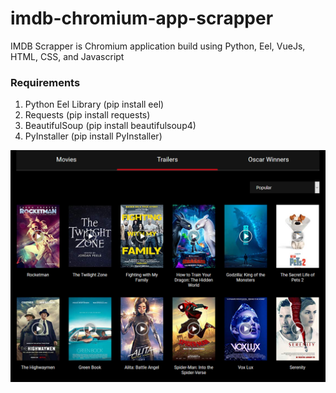 # imdb-chromium-app-scrapper
IMDB Scrapper is Chromium application build using Python, Eel, VueJs, HTML, CSS, and Javascript
### Requirements
1. Python Eel Library (pip install eel)
2. Requests (pip install requests)
3. BeautifulSoup (pip install beautifulsoup4)
4. PyInstaller (pip install PyInstaller)

![alt text](https://raw.githubusercontent.com/umar13893/imdb-chromium-app-scrapper/master/screenshot.png "IMDB Scrapper API")